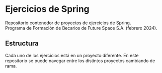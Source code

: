 # Ejercicios de Spring

Repositorio contenedor de proyectos de ejercicios de Spring.  
Programa de Formación de Becarios de Future Space S.A. (febrero 2024).

## Estructura

Cada uno de los ejercicios está en un proyecto diferente. En este repositorio se puede navegar entre los distintos proyectos cambiando de rama.
